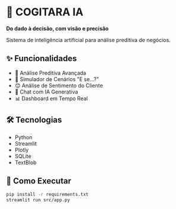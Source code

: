 # 🚀 COGITARA IA

**Do dado à decisão, com visão e precisão**

Sistema de inteligência artificial para análise preditiva de negócios.

## ✨ Funcionalidades

- 🔮 Análise Preditiva Avançada
- 🎯 Simulador de Cenários "E se...?"
- 😊 Análise de Sentimento do Cliente  
- 💬 Chat com IA Generativa
- 📊 Dashboard em Tempo Real

## 🛠 Tecnologias

- Python
- Streamlit
- Plotly
- SQLite
- TextBlob

## 🚀 Como Executar

```bash
pip install -r requirements.txt
streamlit run src/app.py
